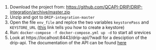 1. Download the project from: https://github.com/QCAPI-DRIP/DRIP-integration/archive/master.zip
2. Unzip and got to `DRIP-integration-master`
3. Open the file `env_file` and replce the two variables `keystorePass` and `KEYSTORE_URL` ([this](https://tomcat.apache.org/tomcat-7.0-doc/ssl-howto.html) link tells you how to create a keystore)
4. Run: `docker-compose -f docker-compose.yml up -d` to start all srevices
5. Look at https://localhost:8443/drip-api/?wadl for a desciption of the drip-api. The documentation of the API can be found [here](https://qcapi-drip.github.io/DRIP-integration/index.html)
